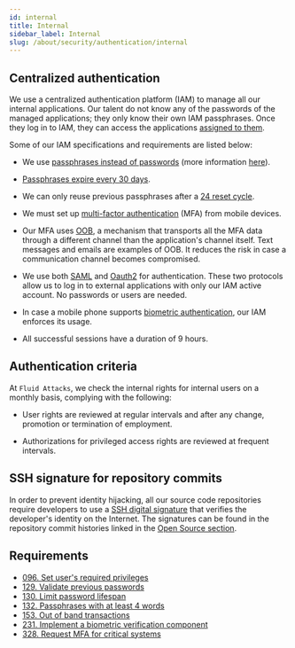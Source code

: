 ```yaml
---
id: internal
title: Internal
sidebar_label: Internal
slug: /about/security/authentication/internal
---
```


## Centralized authentication

We use a centralized authentication platform (IAM)
to manage all our internal applications.
Our talent do not know
any of the passwords
of the managed applications;
they only know their own IAM passphrases.
Once they log in to IAM,
they can access the applications
[assigned to them](/criteria/requirements/096).

Some of our IAM specifications
and requirements are listed below:

- We use
  [passphrases instead of passwords](/criteria/requirements/132)
  (more information [here](https://fluidattacks.com/blog/requiem-password/)).

- [Passphrases expire every 30 days](/criteria/requirements/130).

- We can only reuse previous passphrases
  after a [24 reset cycle](/criteria/requirements/129).

- We must set up
  [multi-factor authentication](/criteria/requirements/328) (MFA)
  from mobile devices.

- Our MFA uses
  [OOB](/criteria/requirements/153),
  a mechanism that transports all the MFA data
  through a different channel
  than the application's channel itself.
  Text messages and emails are examples of OOB.
  It reduces the risk
  in case a communication channel becomes compromised.

- We use both
  [SAML](https://en.wikipedia.org/wiki/Security_Assertion_Markup_Language)
  and [Oauth2](https://oauth.net/2/)
  for authentication.
  These two protocols allow us to log in
  to external applications
  with only our IAM active account.
  No passwords or users are needed.

- In case a mobile phone supports
  [biometric authentication](/criteria/requirements/231),
  our IAM enforces its usage.

- All successful sessions have a duration of 9 hours.

## Authentication criteria

At `Fluid Attacks`,
we check the internal rights for
internal users on a monthly basis,
complying with the following:

- User rights are reviewed
  at regular intervals and
  after any change,
  promotion or termination
  of employment.

- Authorizations for privileged
  access rights are reviewed at
  frequent intervals.

## SSH signature for repository commits

In order to prevent identity hijacking,
all our source code repositories require developers
to use a
[SSH digital signature](https://en.wikipedia.org/wiki/Secure_Shell)
that verifies the developer's identity
on the Internet.
The signatures can be found
in the repository commit histories
linked in the
[Open Source section](../transparency/open-source).

## Requirements

- [096. Set user's required privileges](/criteria/requirements/096)
- [129. Validate previous passwords](/criteria/requirements/129)
- [130. Limit password lifespan](/criteria/requirements/130)
- [132. Passphrases with at least 4 words](/criteria/requirements/132)
- [153. Out of band transactions](/criteria/requirements/153)
- [231. Implement a biometric verification component](/criteria/requirements/231)
- [328. Request MFA for critical systems](/criteria/requirements/328)

